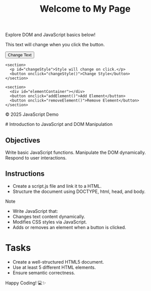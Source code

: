 <!DOCTYPE html>
<html lang="en">
<head>
  <meta charset="UTF-8" />
  <meta name="viewport" content="width=device-width, initial-scale=1.0"/>
  <title>JavaScript DOM Manipulation</title>
  <style>
    #changeStyle {
      color: green;
      font-weight: bold;
    }

    .highlight {
      background-color: yellow;
      padding: 5px;
    }
  </style>
</head>
<body>

  <header>
    <h1 id="mainHeading">Welcome to My Page</h1>
  </header>

  <nav>
    <p>Explore DOM and JavaScript basics below!</p>
  </nav>

  <main>
    <section>
      <p id="text">This text will change when you click the button.</p>
      <button onclick="changeText()">Change Text</button>
    </section>

    <section>
      <p id="changeStyle">Style will change on click.</p>
      <button onclick="changeStyle()">Change Style</button>
    </section>

    <section>
      <div id="elementContainer"></div>
      <button onclick="addElement()">Add Element</button>
      <button onclick="removeElement()">Remove Element</button>
    </section>
  </main>

  <footer>
    <p>&copy; 2025 JavaScript Demo</p>
  </footer>

  <script src="script.js"></script>
</body>
</html>
# Introduction to JavaScript and DOM Manipulation

## Objectives

Write basic JavaScript functions.
Manipulate the DOM dynamically.
Respond to user interactions.

## Instructions

- Create a script.js file and link it to a HTML.
- Structure the document using DOCTYPE, html, head, and body.

>[!NOTE]
>  - Write JavaScript that:
>  - Changes text content dynamically.
>  - Modifies CSS styles via JavaScript.
>  - Adds or removes an element when a button is clicked.


# Tasks
- Create a well-structured HTML5 document.
- Use at least 5 different HTML elements.
- Ensure semantic correctness.

Happy Coding! 💻✨
